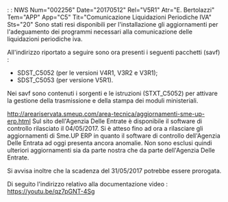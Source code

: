  :  : NWS Num="002256" Date="20170512" Rel="V5R1" Atr="E. Bertolazzi" Tem="APP" App="C5" Tit="Comunicazione Liquidazioni Periodiche IVA" Sts="20"
Sono stati resi disponibili per l'installazione gli aggiornamenti per l'adeguamento dei programmi necessari alla comunicazione delle liquidazioni periodiche iva.

All'indirizzo riportato a seguire sono ora presenti i seguenti pacchetti (savf) : 
- SDST_C5052 (per le versioni V4R1, V3R2 e V3R1);
- SDST_C5053 (per versione V5R1).

Nei savf sono contenuti i sorgenti e le istruzioni (STXT_C5052) per attivare la gestione della trasmissione e della stampa dei moduli ministeriali.

http://areariservata.smeup.com/area-tecnica/aggiornamenti-sme-up-erp.html 
Sul sito dell'Agenzia Delle Entrate è disponibile il software di controllo rilasciato il 04/05/2017.
Si è atteso fino ad ora a rilasciare gli aggiornamenti di Sme.UP ERP in quanto il software di controllo dell'Agenzia Delle Entrata ad oggi presenta ancora anomalie.
Non sono esclusi quindi ulteriori aggiornamenti sia da parte nostra che da parte dell'Agenzia Delle Entrate.

Si avvisa inoltre che la scadenza del 31/05/2017 potrebbe essere prorogata.

Di seguito l'indirizzo relativo alla documentazione video : 
https://youtu.be/qz7pGNT-4Sg
